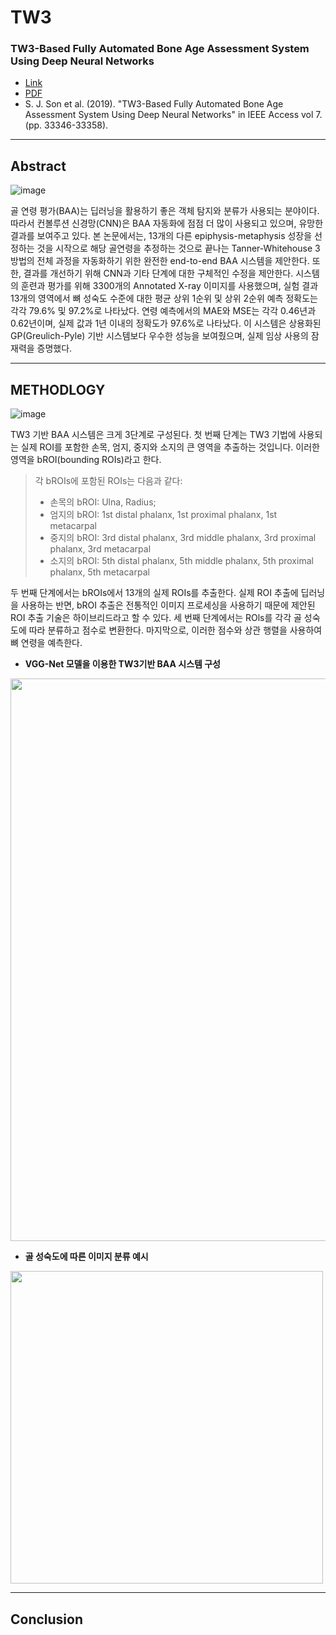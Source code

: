 # TW3
### TW3-Based Fully Automated Bone Age Assessment System Using Deep Neural Networks
- [Link](https://ieeexplore.ieee.org/document/8660640)
- [PDF](https://ieeexplore.ieee.org/stamp/stamp.jsp?arnumber=8660640)
- S. J. Son et al. (2019). "TW3-Based Fully Automated Bone Age Assessment System Using Deep Neural Networks" in IEEE Access vol 7. (pp. 33346-33358).

----------
## Abstract
![image](https://user-images.githubusercontent.com/121841464/228781311-7ebfa2d0-d44d-478c-b772-9fec63ec40c4.png)

골 연령 평가(BAA)는 딥러닝을 활용하기 좋은 객체 탐지와 분류가 사용되는 분야이다. 따라서 컨볼루션 신경망(CNN)은 BAA 자동화에 점점 더 많이 사용되고 있으며, 유망한 결과를 보여주고 있다. 본 논문에서는, 13개의 다른 epiphysis-metaphysis 성장을 선정하는 것을 시작으로 해당 골연령을 추정하는 것으로 끝나는 Tanner-Whitehouse 3 방법의 전체 과정을 자동화하기 위한 완전한 end-to-end BAA 시스템을 제안한다. 또한, 결과를 개선하기 위해 CNN과 기타 단계에 대한 구체적인 수정을 제안한다. 시스템의 훈련과 평가를 위해 3300개의 Annotated X-ray 이미지를 사용했으며, 실험 결과 13개의 영역에서 뼈 성숙도 수준에 대한 평균 상위 1순위 및 상위 2순위 예측 정확도는 각각 79.6% 및 97.2%로 나타났다. 연령 예측에서의 MAE와 MSE는 각각 0.46년과 0.62년이며, 실제 값과 1년 이내의 정확도가 97.6%로 나타났다. 이 시스템은 상용화된 GP(Greulich-Pyle) 기반 시스템보다 우수한 성능을 보여줬으며, 실제 임상 사용의 잠재력을 증명했다.

----------
## METHODLOGY
![image](https://user-images.githubusercontent.com/121841464/228777174-a270e7d2-4853-4d45-8e2c-a79c3dacfd82.png)

TW3 기반 BAA 시스템은 크게 3단계로 구성된다. 첫 번째 단계는 TW3 기법에 사용되는 실제 ROI를 포함한 손목, 엄지, 중지와 소지의 큰 영역을 추출하는 것입니다. 이러한 영역을 bROI(bounding ROIs)라고 한다.<br>
> 각 bROIs에 포함된 ROIs는 다음과 같다:
> - 손목의 bROI: Ulna, Radius;
> - 엄지의 bROI: 1st distal phalanx, 1st proximal phalanx, 1st metacarpal
> - 중지의 bROI: 3rd distal phalanx, 3rd middle phalanx, 3rd proximal phalanx, 3rd metacarpal
> - 소지의 bROI: 5th distal phalanx, 5th middle phalanx, 5th proximal phalanx, 5th metacarpal

두 번째 단계에서는 bROIs에서 13개의 실제 ROIs를 추출한다. 실제 ROI 추출에 딥러닝을 사용하는 반면, bROI 추출은 전통적인 이미지 프로세싱을 사용하기 때문에 제안된 ROI 추출 기술은 하이브리드라고 할 수 있다. 세 번째 단계에서는 ROls를 각각 골 성숙도에 따라 분류하고 점수로 변환한다. 마지막으로, 이러한 점수와 상관 행렬을 사용하여 뼈 연령을 예측한다.<br>
- **VGG-Net 모델을 이용한 TW3기반 BAA 시스템 구성**
<img src="https://user-images.githubusercontent.com/121841464/228790525-3c99fcff-c456-470c-81ab-f4d0a069b977.png" width="900">

- **골 성숙도에 따른 이미지 분류 예시**
<img src="https://user-images.githubusercontent.com/121841464/228793186-bc7a9e80-c92d-4182-a86b-c0ee3f189fc7.png" width="500">

----------
## Conclusion
